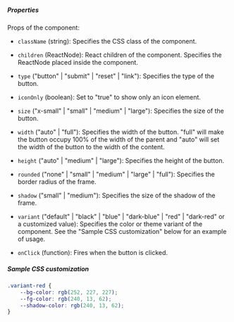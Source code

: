 ##### Properties

Props of the component:

- `className` (string): Specifies the CSS class of the component.
- `children` (ReactNode): React children of the component. Specifies the ReactNode placed inside the component.
- `type` ("button" | "submit" | "reset" | "link"): Specifies the type of the button.
- `iconOnly` (boolean): Set to "true" to show only an icon element.
- `size` ("x-small" | "small" | "medium" | "large"): Specifies the size of the button.
- `width` ("auto" | "full"): Specifies the width of the button. "full" will make the button occupy 100% of the width of the parent and "auto" will set the width of the button to the width of the content.
- `height` ("auto" | "medium" | "large"): Specifies the height of the button.
- `rounded` ("none" | "small" | "medium" | "large" | "full"): Specifies the border radius of the frame.
- `shadow` ("small" | "medium"): Specifies the size of the shadow of the frame.

- `variant` ("default" | "black" | "blue" | "dark-blue" | "red" | "dark-red" or a customized value): Specifies the color or theme variant of the component. See the "Sample CSS customization" below for an example of usage.

- `onClick` (function): Fires when the button is clicked.

##### Sample CSS customization

```css
.variant-red {
    --bg-color: rgb(252, 227, 227);
    --fg-color: rgb(240, 13, 62);
    --shadow-color: rgb(240, 13, 62);
}
```
